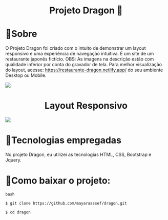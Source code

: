 <h1 align="center"> Projeto Dragon 🐲

</h1>

# 👀Sobre

O Projeto Dragon foi criado com o intuito de demonstrar um layout responsivo e uma experiência de navegação intuitiva. É um site de um restaurante japonês fictício. OBS: As imagens na descrição estão com qualidade inferior por conta do gravador de tela. Para melhor visualização do layout, acesse: https://restaurante-dragon.netlify.app/ do seu ambiente Desktop ou Mobile.

<img src="imagens/tela_site.gif">

<h1 align="center"> Layout Responsivo </h1>

<img src="imagens/tela_site_responsivo.gif">




#  🔧Tecnologias empregadas

No projeto Dragon, eu utilizei as tecnologias HTML, CSS, Bootstrap e Jquery.

# 📁Como baixar o projeto:

```
bash

$ git clone https://github.com/mayaraassef/dragon.git

$ cd dragon

```
